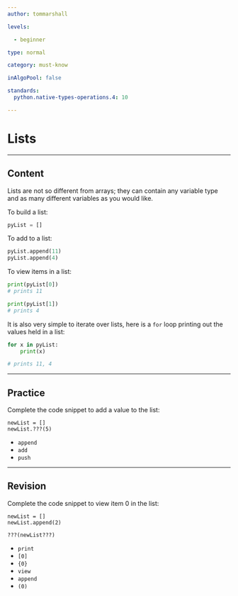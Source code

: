 ```yaml
---
author: tommarshall

levels:

  - beginner

type: normal

category: must-know

inAlgoPool: false

standards:
  python.native-types-operations.4: 10

---
```


# Lists

---
## Content

Lists are not so different from arrays; they can contain any variable type and as many different variables as you would like.

To build a list:
```python
pyList = []
```
To add to a list:
```python
pyList.append(11)
pyList.append(4)
```

To view items in a list:
```python
print(pyList[0])
# prints 11

print(pyList[1])
# prints 4
```

It is also very simple to iterate over lists, here is a `for` loop printing out the values held in a list:

```python
for x in pyList:
    print(x)

# prints 11, 4
```

---
## Practice

Complete the code snippet to add a value to the list:

```
newList = []
newList.???(5)
```


* `append`
* `add`
* `push`

---
## Revision

Complete the code snippet to view item 0 in the list:

```
newList = []
newList.append(2)

???(newList???)
```


* `print`
* `[0]`
* `{0}`
* `view`
* `append`
* `(0)`
 

